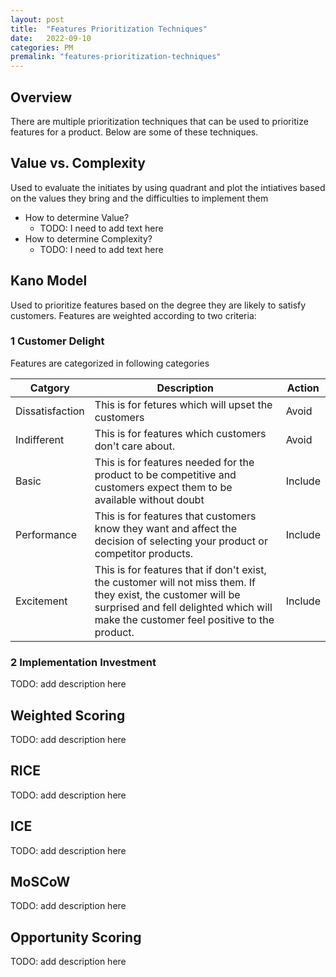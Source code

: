 ```yaml
---
layout: post
title:  "Features Prioritization Techniques"
date:   2022-09-10
categories: PM
premalink: "features-prioritization-techniques" 
---
```


## Overview
There are multiple prioritization techniques that can be used to prioritize features for a product. Below are some of these techniques. 

## Value vs. Complexity
Used to evaluate the initiates by using quadrant and plot the intiatives based on the values they bring and the difficulties to implement them   
- How to determine Value?
  - TODO: I need to add text here
- How to determine Complexity? 
  - TODO: I need to add text here

## Kano Model
Used to prioritize features based on the degree they are likely to satisfy customers. Features are weighted according to two criteria: 
### 1 Customer Delight
Features are categorized in following categories 

|Catgory| Description | Action |
|--|--|--|
| Dissatisfaction | This is for fetures which will upset the customers | Avoid |
| Indifferent | This is for features which customers don't care about.  | Avoid |
| Basic | This is for features needed for the product to be competitive and customers expect them to be available without doubt | Include | 
| Performance | This is for features that customers know they want and affect the decision of selecting your product or competitor products. | Include |
| Excitement | This is for features that if don't exist, the customer will not miss them. If they exist, the customer will be surprised and fell delighted which will make the customer feel positive to the product.  | Include |

### 2 Implementation Investment



TODO: add description here

## Weighted Scoring 
TODO: add description here

## RICE

TODO: add description here

## ICE 
TODO: add description here

## MoSCoW 
TODO: add description here

## Opportunity Scoring
TODO: add description here



